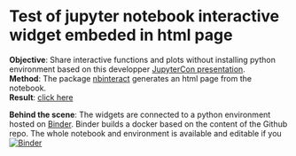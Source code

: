# Test of jupyter notebook interactive widget embeded in html page



__Objective__: Share interactive functions and plots without installing python environment based on this developper [JupyterCon presentation](https://www.youtube.com/watch?v=jln6h-dE2-0).  
__Method__: The package [nbinteract](https://www.nbinteract.com/) generates an html page from the notebook.  
__Result__: [click here](https://github.com/Alienor134/html_widgets/blob/master/plot_spectra.html)  



__Behind the scene__: The widgets are connected to a python environment hosted on [Binder](https://mybinder.org/).
Binder builds a docker based on the content of the Github repo. The whole notebook and environment is available and editable if you [![Binder](https://mybinder.org/badge_logo.svg)](https://mybinder.org/v2/gh/Alienor134/html_widgets/master)
